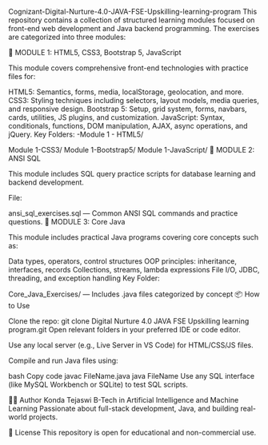 Cognizant-Digital-Nurture-4.0-JAVA-FSE-Upskilling-learning-program
This repository contains a collection of structured learning modules focused on front-end web development and Java backend programming. The exercises are categorized into three modules:

📁 MODULE 1: HTML5, CSS3, Bootstrap 5, JavaScript

This module covers comprehensive front-end technologies with practice files for:

HTML5: Semantics, forms, media, localStorage, geolocation, and more.
CSS3: Styling techniques including selectors, layout models, media queries, and responsive design.
Bootstrap 5: Setup, grid system, forms, navbars, cards, utilities, JS plugins, and customization.
JavaScript: Syntax, conditionals, functions, DOM manipulation, AJAX, async operations, and jQuery.
Key Folders: -Module 1 - HTML5/

Module 1-CSS3/
Module 1-Bootstrap5/
Module 1-JavaScript/
📁 MODULE 2: ANSI SQL

This module includes SQL query practice scripts for database learning and backend development.

File:

ansi_sql_exercises.sql — Common ANSI SQL commands and practice questions.
📁 MODULE 3: Core Java

This module includes practical Java programs covering core concepts such as:

Data types, operators, control structures
OOP principles: inheritance, interfaces, records
Collections, streams, lambda expressions
File I/O, JDBC, threading, and exception handling
Key Folder:

Core_Java_Exercises/ — Includes .java files categorized by concept
📦 How to Use

Clone the repo:
 git clone 
 Digital Nurture 4.0 JAVA FSE Upskilling learning program.git
Open relevant folders in your preferred IDE or code editor.

Use any local server (e.g., Live Server in VS Code) for HTML/CSS/JS files.

Compile and run Java files using:

bash Copy code javac FileName.java java FileName Use any SQL interface (like MySQL Workbench or SQLite) to test SQL scripts.

🧑‍💻 Author Konda Tejaswi B-Tech in Artificial Intelligence and Machine Learning Passionate about full-stack development, Java, and building real-world projects.

📄 License This repository is open for educational and non-commercial use.
